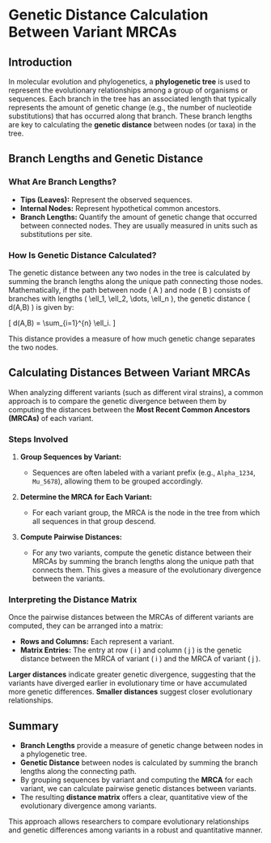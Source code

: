 # Genetic Distance Calculation Between Variant MRCAs

## Introduction

In molecular evolution and phylogenetics, a **phylogenetic tree** is used to represent the evolutionary relationships among a group of organisms or sequences. Each branch in the tree has an associated length that typically represents the amount of genetic change (e.g., the number of nucleotide substitutions) that has occurred along that branch. These branch lengths are key to calculating the **genetic distance** between nodes (or taxa) in the tree.

## Branch Lengths and Genetic Distance

### What Are Branch Lengths?

- **Tips (Leaves):** Represent the observed sequences.
- **Internal Nodes:** Represent hypothetical common ancestors.
- **Branch Lengths:** Quantify the amount of genetic change that occurred between connected nodes. They are usually measured in units such as substitutions per site.

### How Is Genetic Distance Calculated?

The genetic distance between any two nodes in the tree is calculated by summing the branch lengths along the unique path connecting those nodes. Mathematically, if the path between node \( A \) and node \( B \) consists of branches with lengths \( \ell_1, \ell_2, \dots, \ell_n \), the genetic distance \( d(A,B) \) is given by:

\[
d(A,B) = \sum_{i=1}^{n} \ell_i.
\]

This distance provides a measure of how much genetic change separates the two nodes.

## Calculating Distances Between Variant MRCAs

When analyzing different variants (such as different viral strains), a common approach is to compare the genetic divergence between them by computing the distances between the **Most Recent Common Ancestors (MRCAs)** of each variant.

### Steps Involved

1. **Group Sequences by Variant:**
   - Sequences are often labeled with a variant prefix (e.g., `Alpha_1234`, `Mu_5678`), allowing them to be grouped accordingly.

2. **Determine the MRCA for Each Variant:**
   - For each variant group, the MRCA is the node in the tree from which all sequences in that group descend.

3. **Compute Pairwise Distances:**
   - For any two variants, compute the genetic distance between their MRCAs by summing the branch lengths along the unique path that connects them. This gives a measure of the evolutionary divergence between the variants.

### Interpreting the Distance Matrix

Once the pairwise distances between the MRCAs of different variants are computed, they can be arranged into a matrix:

- **Rows and Columns:** Each represent a variant.
- **Matrix Entries:** The entry at row \( i \) and column \( j \) is the genetic distance between the MRCA of variant \( i \) and the MRCA of variant \( j \).

**Larger distances** indicate greater genetic divergence, suggesting that the variants have diverged earlier in evolutionary time or have accumulated more genetic differences. **Smaller distances** suggest closer evolutionary relationships.

## Summary

- **Branch Lengths** provide a measure of genetic change between nodes in a phylogenetic tree.
- **Genetic Distance** between nodes is calculated by summing the branch lengths along the connecting path.
- By grouping sequences by variant and computing the **MRCA** for each variant, we can calculate pairwise genetic distances between variants.
- The resulting **distance matrix** offers a clear, quantitative view of the evolutionary divergence among variants.

This approach allows researchers to compare evolutionary relationships and genetic differences among variants in a robust and quantitative manner.
